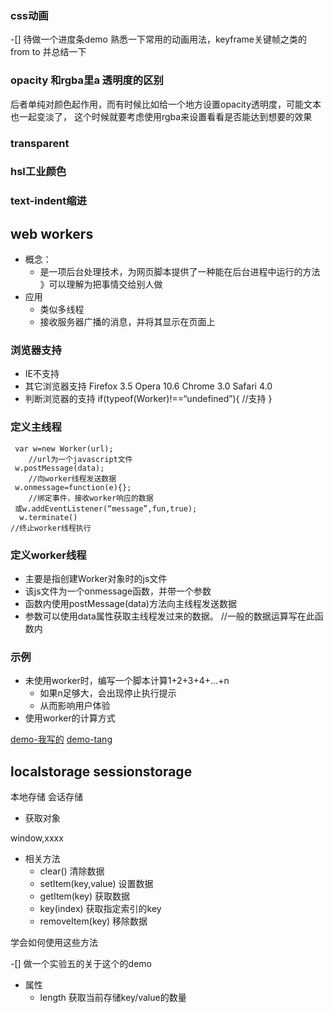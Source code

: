 ### css动画
-[] 待做一个进度条demo
熟悉一下常用的动画用法，keyframe关键帧之类的from to 并总结一下

### opacity 和rgba里a 透明度的区别
后者单纯对颜色起作用，而有时候比如给一个地方设置opacity透明度，可能文本也一起变淡了，
这个时候就要考虑使用rgba来设置看看是否能达到想要的效果

### transparent

### hsl工业颜色

### text-indent缩进

## web workers
* 概念：
    - 是一项后台处理技术，为网页脚本提供了一种能在后台进程中运行的方法
    》可以理解为把事情交给别人做
* 应用
    - 类似多线程
    - 接收服务器广播的消息，并将其显示在页面上
### 浏览器支持
* IE不支持
* 其它浏览器支持
Firefox 3.5  Opera 10.6  Chrome 3.0  Safari 4.0
* 判断浏览器的支持
if(typeof(Worker)!==“undefined”){
  //支持
}

### 定义主线程
```
 var w=new Worker(url);
    //url为一个javascript文件
 w.postMessage(data);
    //向worker线程发送数据
 w.onmessage=function(e){};
    //绑定事件，接收worker响应的数据
 或w.addEventListener(“message”,fun,true);
  w.terminate()
//终止worker线程执行
```

### 定义worker线程
- 主要是指创建Worker对象时的js文件
- 该js文件为一个onmessage函数，并带一个参数
- 函数内使用postMessage(data)方法向主线程发送数据
- 参数可以使用data属性获取主线程发过来的数据。
//一般的数据运算写在此函数内

### 示例
- 未使用worker时，编写一个脚本计算1+2+3+4+…+n
    - 如果n足够大，会出现停止执行提示
    - 从而影响用户体验
- 使用worker的计算方式

[demo-我写的](my-work)
[demo-tang](tang-work)

## localstorage  sessionstorage
本地存储 会话存储

- 获取对象

window,xxxx

- 相关方法
    - clear() 清除数据
    - setItem(key,value) 设置数据
    - getItem(key) 获取数据
    - key(index)  获取指定索引的key
    - removeItem(key) 移除数据

学会如何使用这些方法

-[] 做一个实验五的关于这个的demo

- 属性
     - length 获取当前存储key/value的数量












